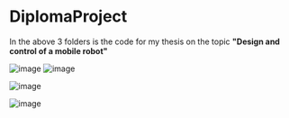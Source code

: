 # DiplomaProject

In the above 3 folders is the code for my thesis on the topic **"Design and control of a mobile robot"**

![image](https://github.com/user-attachments/assets/8999f914-cb3d-4f68-bca2-20ae10c6b251)    ![image](https://github.com/user-attachments/assets/2f101850-ea25-4a3a-9831-288edc417284)


![image](https://github.com/user-attachments/assets/1784c9b8-01b1-4c08-8f22-1892b5f08bc5)

![image](https://github.com/user-attachments/assets/5193295b-f5fe-45ed-8d6c-17e0f3303cd5)
